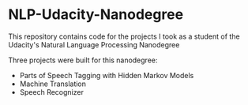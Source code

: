# NLP-Udacity-Nanodegree
This repository contains code for the projects I took as a student of the Udacity's Natural Language Processing Nanodegree

Three projects were built for this nanodegree:

* Parts of Speech Tagging with Hidden Markov Models
* Machine Translation 
* Speech Recognizer 
